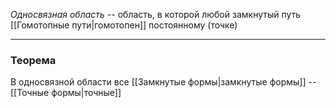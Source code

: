 *Односвязная область* -- область, в которой любой замкнутый путь [[Гомотопные пути|гомотопен]] постоянному (точке)

---
### Теорема
В односвязной области все [[Замкнутые формы|замкнутые формы]] -- [[Точные формы|точные]]
